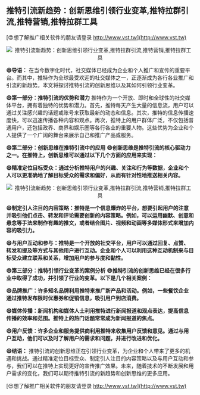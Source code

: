 ## **推特引流新趋势：创新思维引领行业变革,推特拉群引流,推特营销,推特拉群工具**

[😍想了解推广相关软件的朋友请登录 http://www.vst.tw](http://www.vst.tw)

 <center><img src="https://vst.tw/MP4/tuiguang/png/8.png" alt="推特引流新趋势：创新思维引领行业变革,推特拉群引流,推特营销,推特拉群工具"></center>

**😄导语：**
在当今数字化时代，社交媒体已经成为企业和个人推广和宣传的重要平台。而其中，推特作为全球最受欢迎的社交媒体之一，正逐渐成为各行各业推广和引流的新趋势。本文将探讨推特引流的创新思维以及其如何引领行业变革。

**😄第一部分：推特引流的优势和潜力**
推特作为一个开放、即时和全球性的社交媒体平台，拥有着独特的优势和潜力。首先，推特每天产生大量的信息流，用户可以通过关注感兴趣的话题或账号来获取最新的动态和信息。其次，推特的信息传播速度快，可以迅速传播各种内容和观点。再次，推特上的用户群体广泛，不仅包括普通用户，还包括政界、商界和娱乐圈等各行各业的重要人物。这些优势为企业和个人提供了一个广阔的舞台来展示自己和推广产品或服务。

**😄第二部分：创新思维在推特引流中的应用**
**😄创新思维是推特引流的核心驱动力之一。在推特上，创新思维可以通过以下几个方面的应用来实现：**

**😄精准定位目标受众：通过分析推特用户的兴趣、关注和行为等数据，企业和个人可以更准确地了解目标受众的需求和偏好，从而有针对性地推送相关内容。**

 <center><img src="https://vst.tw/MP4/tuiguang/png/7.png" alt="推特引流新趋势：创新思维引领行业变革,推特拉群引流,推特营销,推特拉群工具"></center>

**😄制定引人注目的内容策略：推特是一个信息爆炸的平台，想要引起用户的注意并吸引他们点击、转发和评论需要创新的内容策略。例如，可以运用幽默、创意和悬念等手法来制作有趣的推文，或者结合图片、视频和动画等多媒体形式来增加内容的吸引力。**

**😄与用户互动和参与：推特是一个开放的社交平台，用户可以通过回复、点赞、转发和提及等方式与其他用户进行互动。企业和个人可以利用这种互动机制来与目标受众建立联系和关系，增加用户的参与度和黏性。**

**😄第三部分：推特引领行业变革的案例分析**
**😄推特引流的创新思维已经在很多行业中取得了成功，并引领了行业的变革。以下是几个相关案例：**

**😄品牌推广：许多知名品牌利用推特来推广新产品和活动。例如，一些餐饮企业通过推特发布限时优惠券和促销信息，吸引用户到店消费。**

**😄媒体传播：新闻机构和媒体人士利用推特进行新闻报道和观点表达，提高信息传播的效率和范围。推特上的热门话题常常成为新闻报道的焦点。**

**😄用户反馈：许多企业和服务提供商利用推特来收集用户反馈和意见。通过与用户互动，他们可以及时了解用户的需求和问题，并进行改进和优化。**

**😄结语：**
推特引流的创新思维正在引领行业变革，为企业和个人带来了更多的机遇和挑战。通过精准定位目标受众、制定引人注目的内容策略以及与用户互动和参与，我们可以在推特上实现更好的宣传推广效果。未来，随着技术的不断发展和用户需求的变化，我们可以期待推特引流的新趋势和创新思维的更多应用。

[😍想了解推广相关软件的朋友请登录 http://www.vst.tw](http://www.vst.tw)



